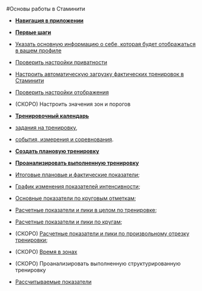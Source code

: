 #Основы работы в Стаминити

* [**Навигация в приложении**](/basics/navigation.md)
* [**Первые шаги**](/basics/getting-started.md)
 * [Указать основную информацию о себе, которая будет отображаться в вашем профиле](/basics/getting-started.md#personalinfo)
 * [Проверить настройки приватности](/basics/getting-started.md#privacy)
 * [Настроить автоматическую загрузку фактических тренировок в Стаминити](/basics/getting-started.md#sync)
 * [Проверить настройки отображения](/basics/getting-started.md#show)
 * (СКОРО) Настроить значения зон и порогов
 

* [**Тренировочный календарь**](/basics/calendar.md)
 * [задания на тренировку](/basics/calendar.md#activities),
 * [события, измерения и соревнования](/basics/calendar.md#items).


* [**Создать плановую тренировку**](/basics/create-plan-activity.md)

* [**Проанализировать выполненную тренировку**](/basics/analyse-detailed-activity.md)
 * [Итоговые плановые и фактические показатели](/basics/analyse-detailed-activity.md#planfact);
 * [График изменения показателей интенсивности](/basics/analyse-detailed-activity.md#measurementchart);
 * [Основные показатели по круговым отметкам](/basics/analyse-detailed-activity.md#laps);
 * [Расчетные показатели и пики в целом по тренировке](/basics/analyse-detailed-activity.md#metrics);
 * [Расчетные показатели и пики по кругам](/basics/analyse-detailed-activity.md#lapmetrics);
 * (СКОРО) [Расчетные показатели и пики по произвольному отрезку тренировки](/basics/analyse-detailed-activity.md#intervalmetrics);
 * (СКОРО) [Время в зонах](/basics/analyse-detailed-activity.md#timeinzone)



* (CКОРО) Проанализировать выполненную структурированную тренировку

* [Рассчитываемые показатели](/basics/measures.md)

